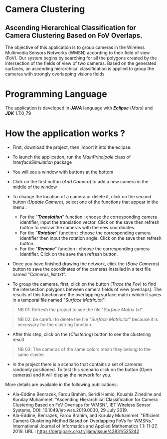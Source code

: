 # Camera Clustering
## Ascending Hierarchical Classification for Camera Clustering Based on FoV Overlaps.

The objective of this application is to group cameras in the Wireless Multimedia Sensors Networks (WMSN) according to their field of view (FoV). Our system begins by searching for all the polygons created by the intersection of the fields of view of two cameras. Based on the generated surfaces, an ascending hierarchical classification is applied to group the cameras with strongly overlapping visions fields.

# Programming Language

The application is developed in ***JAVA*** language with ***Eclipse*** (*Mars*) and ***JDK*** 1.7.0_79

# How the application works ?

- First, download the project, then import it into the eclipse.
- To launch the application, run the *MainPrincipale* class of *InterfaceSimulation* package

- You will see a window with buttons at the bottom

- Click on the first button (*Add Camera*) to add a new camera in the middle of the window

- To change the location of a camera or delete it, click on the second button (*Update Camera*), select one of the functions that appear in the menu :

	- For the "***Translation***" function : choose the corresponding camera identifier, input the translation vector. Click on the save then refresh button to redraw the cameras with the new coordinates.
	- For the "***Rotation***" function : choose the corresponding camera identifier then input the rotation angle. Click on the save then refresh button.
	- For the "***Remove***" function : choose the corresponding camera identifier. Click on the save then refresh button.
- Once you have finished drawing the network, click the (*Save Cameras*) button to save the coordinates of the cameras installed in a text file named "*Cameras_list.txt*".
- To group the cameras, first, click on the button (*Trace the Fov*) to find the intersection polygons between camera fields of view (overlaps). The results of this function are the overlapping surface matrix which it saves in a temporal file named "*Surface Matrix.txt*".

> NB 01: Refresh the project to see the file "*Surface Matrix.txt*".

> NB 02: be careful to delete the file "*Surface Matrix.txt*" because it is necessary for the clustring function.

-  After this step, click on the (*Clustering*) button to see the clustering result

> NB 03: The cameras of the same colors mean they belong to the same cluster.

- In the project there is a scenario that contains a set of cameras randomly positioned. To test this scenario click on the button (Open cameras) and it will display the network for you.


More details are available in the following publications:
- Ala-Eddine Benrazek, Farou Brahim, Seridi Hamid, Kouahla Zinedine and Kurulay Muhammet, "Ascending Hierarchical Classification for Camera Clustering Based on FoV Overlaps for WMSN", IET Wireless Sensor Systems, DOI: 10.1049/iet-wss.2019.0030, 29 July 2019.
- Ala-Eddine, Benrazek, Farou Brahim, and Kurulay Muhammet. "Efficient Camera Clustering Method Based on Overlapping FoVs for WMSNs." International Journal of Informatics and Applied Mathematics 1.1: 11-27, 2019. URL : https://dergipark.org.tr/ijiam/issue/43831/525242
